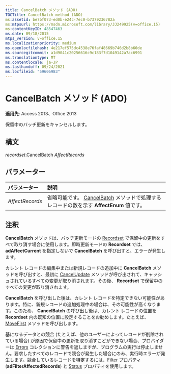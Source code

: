 ```yaml
---
title: CancelBatch メソッド (ADO)
TOCTitle: CancelBatch method (ADO)
ms:assetid: be7bf073-ed0b-e24c-7ec0-b7379236782a
ms:mtpsurl: https://msdn.microsoft.com/library/JJ249925(v=office.15)
ms:contentKeyID: 48547463
ms.date: 09/18/2015
mtps_version: v=office.15
ms.localizationpriority: medium
ms.openlocfilehash: 4e217ef575dc4538e76faf48669b746d2b8b60de
ms.sourcegitcommit: a1d9041c20256616c9c183f7d1049142a7ac6991
ms.translationtype: MT
ms.contentlocale: ja-JP
ms.lasthandoff: 09/24/2021
ms.locfileid: "59606983"
---
```

# <a name="cancelbatch-method-ado"></a>CancelBatch メソッド (ADO)

**適用先**: Access 2013、Office 2013

保留中のバッチ更新をキャンセルします。

## <a name="syntax"></a>構文

*recordset*.CancelBatch *AffectRecords*

## <a name="parameters"></a>パラメーター

|パラメーター|説明|
|:--------|:----------|
|*AffectRecords* |省略可能です。 [CancelBatch](affectenum.md) メソッドで処理するレコードの数を示す **AffectEnum** 値です。 |

## <a name="remarks"></a>注釈

**CancelBatch** メソッドは、バッチ更新モードの [Recordset](recordset-object-ado.md) で保留中の更新をすべて取り消す場合に使用します。即時更新モードの **Recordset** では、 **adAffectCurrent** を指定しないで **CancelBatch** を呼び出すと、エラーが発生します。

カレント レコードの編集中または新規レコードの追加中に **CancelBatch** メソッドを呼び出すと、最初に [CancelUpdate](cancelupdate-method-ado.md) メソッドが呼び出されて、キャッシュされているすべての変更が取り消されます。その後、 **Recordset** で保留中のすべての変更が取り消されます。

**CancelBatch** を呼び出した後は、カレント レコードを特定できない可能性があります。特に、新規レコードの追加処理中の場合は、その可能性が高くなります。このため、 **CancelBatch** の呼び出し後は、カレント レコードの位置を **Recordset** 内の既知の位置に設定することをお勧めします。たとえば、 [MoveFirst](movefirst-movelast-movenext-and-moveprevious-methods-ado.md) メソッドを呼び出します。

基になるデータとの競合 (たとえば、他のユーザーによってレコードが削除されている場合) が原因で保留中の更新を取り消すこどができない場合、プロバイダーは [Errors](errors-collection-ado.md) コレクションに警告を返しますが、プログラムの実行は停止しません。要求したすべてのレコードで競合が発生した場合にのみ、実行時エラーが発生します。競合しているレコードを特定するには、[Filter](filter-property-ado.md) プロパティ (**adFilterAffectedRecords**) と [Status](status-property-ado-recordset.md) プロパティを使用します。

